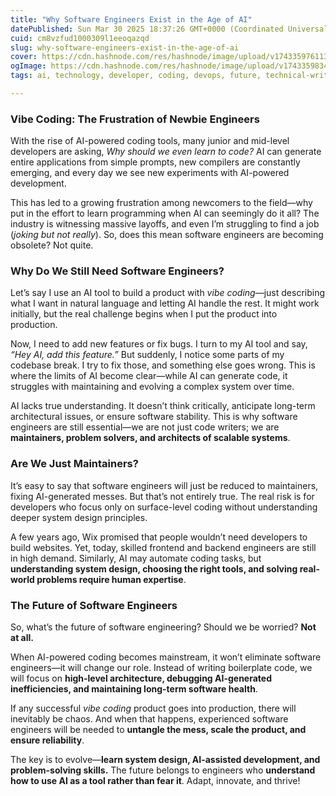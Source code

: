 ```yaml
---
title: "Why Software Engineers Exist in the Age of AI"
datePublished: Sun Mar 30 2025 18:37:26 GMT+0000 (Coordinated Universal Time)
cuid: cm8vzfud1000309l1eeoqazqd
slug: why-software-engineers-exist-in-the-age-of-ai
cover: https://cdn.hashnode.com/res/hashnode/image/upload/v1743359761131/9f718cee-7129-44e5-9f12-d7c6baa0570a.png
ogImage: https://cdn.hashnode.com/res/hashnode/image/upload/v1743359834723/c6871e86-93d9-40aa-8bb6-b44bf888626e.png
tags: ai, technology, developer, coding, devops, future, technical-writing-1, techwithrudraksh, vibe-coding

---
```


### Vibe Coding: The Frustration of Newbie Engineers

With the rise of AI-powered coding tools, many junior and mid-level developers are asking, *Why should we even learn to code?* AI can generate entire applications from simple prompts, new compilers are constantly emerging, and every day we see new experiments with AI-powered development.

This has led to a growing frustration among newcomers to the field—why put in the effort to learn programming when AI can seemingly do it all? The industry is witnessing massive layoffs, and even I’m struggling to find a job (*joking but not really*). So, does this mean software engineers are becoming obsolete? Not quite.

### Why Do We Still Need Software Engineers?

Let’s say I use an AI tool to build a product with *vibe coding*—just describing what I want in natural language and letting AI handle the rest. It might work initially, but the real challenge begins when I put the product into production.

Now, I need to add new features or fix bugs. I turn to my AI tool and say, *“Hey AI, add this feature.”* But suddenly, I notice some parts of my codebase break. I try to fix those, and something else goes wrong. This is where the limits of AI become clear—while AI can generate code, it struggles with maintaining and evolving a complex system over time.

AI lacks true understanding. It doesn’t think critically, anticipate long-term architectural issues, or ensure software stability. This is why software engineers are still essential—we are not just code writers; we are **maintainers, problem solvers, and architects of scalable systems**.

### Are We Just Maintainers?

It’s easy to say that software engineers will just be reduced to maintainers, fixing AI-generated messes. But that’s not entirely true. The real risk is for developers who focus only on surface-level coding without understanding deeper system design principles.

A few years ago, Wix promised that people wouldn’t need developers to build websites. Yet, today, skilled frontend and backend engineers are still in high demand. Similarly, AI may automate coding tasks, but **understanding system design, choosing the right tools, and solving real-world problems require human expertise**.

### The Future of Software Engineers

So, what’s the future of software engineering? Should we be worried? **Not at all.**

When AI-powered coding becomes mainstream, it won’t eliminate software engineers—it will change our role. Instead of writing boilerplate code, we will focus on **high-level architecture, debugging AI-generated inefficiencies, and maintaining long-term software health**.

If any successful *vibe coding* product goes into production, there will inevitably be chaos. And when that happens, experienced software engineers will be needed to **untangle the mess, scale the product, and ensure reliability**.

The key is to evolve—**learn system design, AI-assisted development, and problem-solving skills.** The future belongs to engineers who **understand how to use AI as a tool rather than fear it**. Adapt, innovate, and thrive!